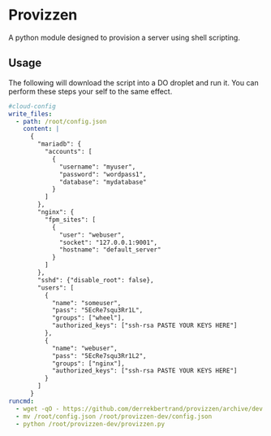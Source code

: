 # Provizzen

A python module designed to provision a server using shell scripting.

## Usage

The following will download the script into a DO droplet and run it. You can perform these steps your self to the same effect.

```yaml
#cloud-config
write_files:
  - path: /root/config.json
    content: |
      {
        "mariadb": {
          "accounts": [
            {
              "username": "myuser",
              "password": "wordpass1",
              "database": "mydatabase"
            }
          ]
        },
        "nginx": {
          "fpm_sites": [
            {
              "user": "webuser",
              "socket": "127.0.0.1:9001",
              "hostname": "default_server"
            }
          ]
        },
        "sshd": {"disable_root": false},
        "users": [
          {
            "name": "someuser",
            "pass": "5EcRe7squ3Rr1L",
            "groups": ["wheel"],
            "authorized_keys": ["ssh-rsa PASTE YOUR KEYS HERE"]
          },
          {
            "name": "webuser",
            "pass": "5EcRe7squ3Rr1L2",
            "groups": ["nginx"],
            "authorized_keys": ["ssh-rsa PASTE YOUR KEYS HERE"]
          }
        ]
      }
runcmd:
  - wget -qO - https://github.com/derrekbertrand/provizzen/archive/dev.tar.gz | tar xzf -
  - mv /root/config.json /root/provizzen-dev/config.json
  - python /root/provizzen-dev/provizzen.py
```
